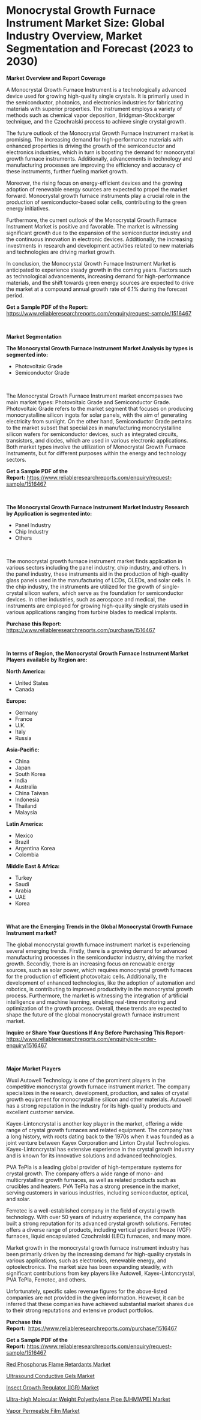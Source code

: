 <p><h1>Monocrystal Growth Furnace Instrument Market Size: Global Industry Overview, Market Segmentation and Forecast (2023 to 2030)</h1></p><p><strong>Market Overview and Report Coverage</strong></p>
<p><p>A Monocrystal Growth Furnace Instrument is a technologically advanced device used for growing high-quality single crystals. It is primarily used in the semiconductor, photonics, and electronics industries for fabricating materials with superior properties. The instrument employs a variety of methods such as chemical vapor deposition, Bridgman-Stockbarger technique, and the Czochralski process to achieve single crystal growth.</p><p>The future outlook of the Monocrystal Growth Furnace Instrument market is promising. The increasing demand for high-performance materials with enhanced properties is driving the growth of the semiconductor and electronics industries, which in turn is boosting the demand for monocrystal growth furnace instruments. Additionally, advancements in technology and manufacturing processes are improving the efficiency and accuracy of these instruments, further fueling market growth.</p><p>Moreover, the rising focus on energy-efficient devices and the growing adoption of renewable energy sources are expected to propel the market forward. Monocrystal growth furnace instruments play a crucial role in the production of semiconductor-based solar cells, contributing to the green energy initiatives.</p><p>Furthermore, the current outlook of the Monocrystal Growth Furnace Instrument Market is positive and favorable. The market is witnessing significant growth due to the expansion of the semiconductor industry and the continuous innovation in electronic devices. Additionally, the increasing investments in research and development activities related to new materials and technologies are driving market growth.</p><p>In conclusion, the Monocrystal Growth Furnace Instrument Market is anticipated to experience steady growth in the coming years. Factors such as technological advancements, increasing demand for high-performance materials, and the shift towards green energy sources are expected to drive the market at a compound annual growth rate of 6.1% during the forecast period.</p></p>
<p><strong>Get a Sample PDF of the Report:</strong> <a href="https://www.reliableresearchreports.com/enquiry/request-sample/1516467">https://www.reliableresearchreports.com/enquiry/request-sample/1516467</a></p>
<p>&nbsp;</p>
<p><strong>Market Segmentation</strong></p>
<p><strong>The Monocrystal Growth Furnace Instrument Market Analysis by types is segmented into:</strong></p>
<p><ul><li>Photovoltaic Grade</li><li>Semiconductor Grade</li></ul></p>
<p>&nbsp;</p>
<p><p>The Monocrystal Growth Furnace Instrument market encompasses two main market types: Photovoltaic Grade and Semiconductor Grade. Photovoltaic Grade refers to the market segment that focuses on producing monocrystalline silicon ingots for solar panels, with the aim of generating electricity from sunlight. On the other hand, Semiconductor Grade pertains to the market subset that specializes in manufacturing monocrystalline silicon wafers for semiconductor devices, such as integrated circuits, transistors, and diodes, which are used in various electronic applications. Both market types involve the utilization of Monocrystal Growth Furnace Instruments, but for different purposes within the energy and technology sectors.</p></p>
<p><strong>Get a Sample PDF of the Report:</strong>&nbsp;<a href="https://www.reliableresearchreports.com/enquiry/request-sample/1516467">https://www.reliableresearchreports.com/enquiry/request-sample/1516467</a></p>
<p>&nbsp;</p>
<p><strong>The Monocrystal Growth Furnace Instrument Market Industry Research by Application is segmented into:</strong></p>
<p><ul><li>Panel Industry</li><li>Chip Industry</li><li>Others</li></ul></p>
<p>&nbsp;</p>
<p><p>The monocrystal growth furnace instrument market finds application in various sectors including the panel industry, chip industry, and others. In the panel industry, these instruments aid in the production of high-quality glass panels used in the manufacturing of LCDs, OLEDs, and solar cells. In the chip industry, the instruments are utilized for the growth of single-crystal silicon wafers, which serve as the foundation for semiconductor devices. In other industries, such as aerospace and medical, the instruments are employed for growing high-quality single crystals used in various applications ranging from turbine blades to medical implants.</p></p>
<p><strong>Purchase this Report:</strong>&nbsp; <a href="https://www.reliableresearchreports.com/purchase/1516467">https://www.reliableresearchreports.com/purchase/1516467</a></p>
<p>&nbsp;</p>
<p><strong>In terms of Region, the Monocrystal Growth Furnace Instrument Market Players available by Region are:</strong></p>
<p>
    <p> <strong> North America: </strong>
        <ul>
            <li>United States</li>
            <li>Canada</li>
        </ul>
        </p> 
    <p> <strong> Europe: </strong>
        <ul>
            <li>Germany</li>
            <li>France</li>
            <li>U.K.</li>
            <li>Italy</li>
            <li>Russia</li>
        </ul>
        </p> 
    <p> <strong> Asia-Pacific: </strong>
        <ul>
            <li>China</li>
            <li>Japan</li>
            <li>South Korea</li>
            <li>India</li>
            <li>Australia</li>
            <li>China Taiwan</li>
            <li>Indonesia</li>
            <li>Thailand</li>
            <li>Malaysia</li>
        </ul>
        </p> 
    <p> <strong> Latin America: </strong>
        <ul>
            <li>Mexico</li>
            <li>Brazil</li>
            <li>Argentina Korea</li>
            <li>Colombia</li>
        </ul>
        </p> 
    <p> <strong> Middle East & Africa: </strong>
        <ul>
            <li>Turkey</li>
            <li>Saudi</li>
            <li>Arabia</li>
            <li>UAE</li>
            <li>Korea</li>
        </ul>
    </p>
    </p>
<p>&nbsp;</p>
<p><strong>What are the Emerging Trends in the Global Monocrystal Growth Furnace Instrument market?</strong></p>
<p><p>The global monocrystal growth furnace instrument market is experiencing several emerging trends. Firstly, there is a growing demand for advanced manufacturing processes in the semiconductor industry, driving the market growth. Secondly, there is an increasing focus on renewable energy sources, such as solar power, which requires monocrystal growth furnaces for the production of efficient photovoltaic cells. Additionally, the development of enhanced technologies, like the adoption of automation and robotics, is contributing to improved productivity in the monocrystal growth process. Furthermore, the market is witnessing the integration of artificial intelligence and machine learning, enabling real-time monitoring and optimization of the growth process. Overall, these trends are expected to shape the future of the global monocrystal growth furnace instrument market.</p></p>
<p><strong>Inquire or Share Your Questions If Any Before Purchasing This Report</strong>- <a href="https://www.reliableresearchreports.com/enquiry/pre-order-enquiry/1516467">https://www.reliableresearchreports.com/enquiry/pre-order-enquiry/1516467</a></p>
<p>&nbsp;</p>
<p><strong>Major Market Players</strong></p>
<p><p>Wuxi Autowell Technology is one of the prominent players in the competitive monocrystal growth furnace instrument market. The company specializes in the research, development, production, and sales of crystal growth equipment for monocrystalline silicon and other materials. Autowell has a strong reputation in the industry for its high-quality products and excellent customer service.</p><p>Kayex-Lintoncrystal is another key player in the market, offering a wide range of crystal growth furnaces and related equipment. The company has a long history, with roots dating back to the 1970s when it was founded as a joint venture between Kayex Corporation and Linton Crystal Technologies. Kayex-Lintoncrystal has extensive experience in the crystal growth industry and is known for its innovative solutions and advanced technologies.</p><p>PVA TePla is a leading global provider of high-temperature systems for crystal growth. The company offers a wide range of mono- and multicrystalline growth furnaces, as well as related products such as crucibles and heaters. PVA TePla has a strong presence in the market, serving customers in various industries, including semiconductor, optical, and solar.</p><p>Ferrotec is a well-established company in the field of crystal growth technology. With over 50 years of industry experience, the company has built a strong reputation for its advanced crystal growth solutions. Ferrotec offers a diverse range of products, including vertical gradient freeze (VGF) furnaces, liquid encapsulated Czochralski (LEC) furnaces, and many more.</p><p>Market growth in the monocrystal growth furnace instrument industry has been primarily driven by the increasing demand for high-quality crystals in various applications, such as electronics, renewable energy, and optoelectronics. The market size has been expanding steadily, with significant contributions from key players like Autowell, Kayex-Lintoncrystal, PVA TePla, Ferrotec, and others.</p><p>Unfortunately, specific sales revenue figures for the above-listed companies are not provided in the given information. However, it can be inferred that these companies have achieved substantial market shares due to their strong reputations and extensive product portfolios.</p></p>
<p><strong>Purchase this Report:</strong>&nbsp;&nbsp;<a href="https://www.reliableresearchreports.com/purchase/1516467">https://www.reliableresearchreports.com/purchase/1516467</a></p>
<p></p>
<p><strong>Get a Sample PDF of the Report:</strong>&nbsp;<a href="https://www.reliableresearchreports.com/enquiry/request-sample/1516467">https://www.reliableresearchreports.com/enquiry/request-sample/1516467</a></p>
<p><p><a href="https://medium.com/@wound.key.cure/red-phosphorus-flame-retardants-market-report-reveals-the-latest-trends-and-growth-opportunities-of-8d8055ed08ba">Red Phosphorus Flame Retardants Market</a></p><p><a href="https://medium.com/@clock.fund.arm/ultrasound-conductive-gels-market-focuses-on-market-share-size-and-projected-forecast-till-2030-e9b9c5507202">Ultrasound Conductive Gels Market</a></p><p><a href="https://medium.com/@melt.scale.beast/insect-growth-regulator-igr-market-outlook-industry-overview-and-forecast-2023-to-2030-c942a38c2184">Insect Growth Regulator (IGR) Market</a></p><p><a href="https://medium.com/@earn.only.flood/ultra-high-molecular-weight-polyethylene-pipe-uhmwpe-market-trends-forecast-and-competitive-5bbfd9e09a17">Ultra-high Molecular Weight Polyethylene Pipe (UHMWPE) Market</a></p><p><a href="https://medium.com/@sake.use.loan/decoding-vapor-permeable-film-market-metrics-market-share-trends-and-growth-patterns-10587250f3fe">Vapor Permeable Film Market</a></p></p>
